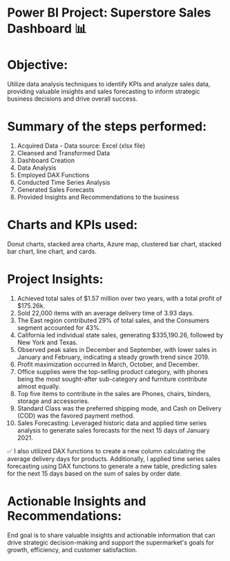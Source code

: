 # Power BI Project: Superstore Sales Dashboard 📊

# Objective:
Utilize data analysis techniques to identify KPIs and analyze sales data, providing valuable insights and sales forecasting to inform strategic business decisions and drive overall success.

# Summary of the steps performed:
1. Acquired Data - Data source: Excel (xlsx file) 
2. Cleansed and Transformed Data 
3. Dashboard Creation 
4. Data Analysis 
5. Employed DAX Functions 
6. Conducted Time Series Analysis 
7. Generated Sales Forecasts 
8. Provided Insights and Recommendations to the business 

# Charts and KPIs used:
Donut charts, stacked area charts, Azure map, clustered bar chart, stacked bar chart, line chart, and cards.

# Project Insights:
1. Achieved total sales of $1.57 million over two years, with a total profit of $175.26k.
2. Sold 22,000 items with an average delivery time of 3.93 days.
3. The East region contributed 29% of total sales, and the Consumers segment accounted for 43%.
4. California led individual state sales, generating $335,190.26, followed by New York and Texas.
5. Observed peak sales in December and September, with lower sales in January and February, indicating a steady growth trend since 2019.
6. Profit maximization occurred in March, October, and December.
7. Office supplies were the top-selling product category, with phones being the most sought-after sub-category and furniture contribute almost equally.
8. Top five items to contribute in the sales are Phones, chairs, binders, storage and accessories.
9. Standard Class was the preferred shipping mode, and Cash on Delivery (COD) was the favored payment method.
10. Sales Forecasting: Leveraged historic data and applied time series analysis to generate sales forecasts for the next 15 days of January 2021.

✅ I also utilized DAX functions to create a new column calculating the average delivery days for products. Additionally, I applied time series sales forecasting using DAX functions to generate a new table, predicting sales for the next 15 days based on the sum of sales by order date.

# Actionable Insights and Recommendations:
End goal is to share valuable insights and actionable information that can drive strategic decision-making and support the supermarket's goals for growth, efficiency, and customer satisfaction.
